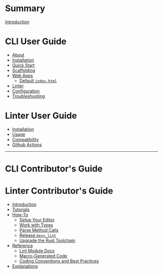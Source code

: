 # Summary

[Introduction](intro.md)

# CLI User Guide

- [About](cli/index.md)
- [Installation](cli/install.md)
- [Quick Start](cli/quick-start.md)
- [Scaffolding](cli/scaffolding.md)
- [Web Apps](cli/web.md)
    - [Default `index.html`](cli/web/default_index_html.md)
- [Linter](cli/linter.md)
- [Configuration](cli/configuration.md)
- [Troubleshooting](cli/troubleshooting.md)

# Linter User Guide

- [Installation]()
- [Usage]()
- [Compatibility]()
- [Github Actions]()

---

# CLI Contributor's Guide

# Linter Contributor's Guide

- [Introduction]()
- [Tutorials]()
- [How-To]()
    - [Setup Your Editor]()
    - [Work with Types]()
    - [Parse Method Calls]()
    - [Release `bevy_lint`]()
    - [Upgrade the Rust Toolchain]()
- [Reference]()
    - [Lint Module Docs]()
    - [Macro-Generated Code]()
    - [Coding Conventions and Best Practices]()
- [Explanations]()

